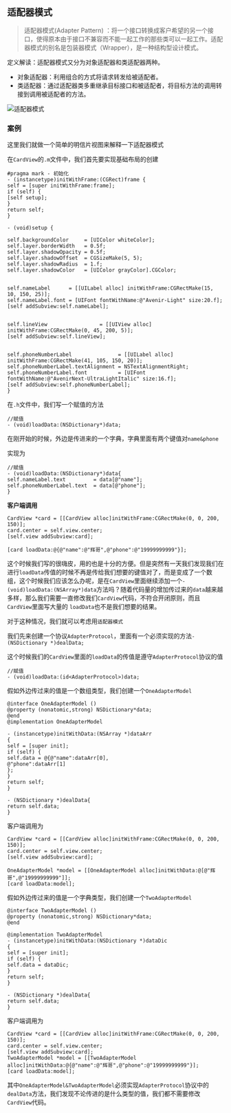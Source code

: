   ## 适配器模式
  
 > 适配器模式(Adapter Pattern) ：将一个接口转换成客户希望的另一个接口，使得原本由于接口不兼容而不能一起工作的那些类可以一起工作。适配器模式的别名是包装器模式（Wrapper），是一种结构型设计模式。
 
 定义解读：适配器模式又分为对象适配器和类适配器两种。

- 对象适配器：利用组合的方式将请求转发给被适配者。
- 类适配器：通过适配器类多重继承目标接口和被适配者，将目标方法的调用转接到调用被适配者的方法。
 
 ![适配器模式](https://github.com/SunshineBrother/JHBlog/blob/master/设计模式/设计模式/适配器模式/适配器模式.png)
 
 
 ### 案例
 
 这里我们就做一个简单的明信片视图来解释一下适配器模式
 
 在`CardView`的`.m`文件中，我们首先要实现基础布局的创建
 ```
 #pragma mark - 初始化
 - (instancetype)initWithFrame:(CGRect)frame {
 self = [super initWithFrame:frame];
 if (self) {
 [self setup];
 }
 return self;
 }
 
 - (void)setup {
 
 self.backgroundColor     = [UIColor whiteColor];
 self.layer.borderWidth   = 0.5f;
 self.layer.shadowOpacity = 0.5f;
 self.layer.shadowOffset  = CGSizeMake(5, 5);
 self.layer.shadowRadius  = 1.f;
 self.layer.shadowColor   = [UIColor grayColor].CGColor;
 
 
 self.nameLabel      = [[UILabel alloc] initWithFrame:CGRectMake(15, 10, 150, 25)];
 self.nameLabel.font = [UIFont fontWithName:@"Avenir-Light" size:20.f];
 [self addSubview:self.nameLabel];
 
 
 self.lineView                 = [[UIView alloc] initWithFrame:CGRectMake(0, 45, 200, 5)];
 [self addSubview:self.lineView];
 
 
 self.phoneNumberLabel               = [[UILabel alloc] initWithFrame:CGRectMake(41, 105, 150, 20)];
 self.phoneNumberLabel.textAlignment = NSTextAlignmentRight;
 self.phoneNumberLabel.font          = [UIFont fontWithName:@"AvenirNext-UltraLightItalic" size:16.f];
 [self addSubview:self.phoneNumberLabel];
 }
 ```
 
 在`.h`文件中，我们写一个赋值的方法
 ```
 //赋值
 - (void)loadData:(NSDictionary*)data;
 ```
 
 在刚开始的时候，外边是传进来的一个字典，字典里面有两个键值对`name&phone`
 
 实现为
 ```
 //赋值
 - (void)loadData:(NSDictionary*)data{
 self.nameLabel.text         = data[@"name"];
 self.phoneNumberLabel.text  = data[@"phone"];
 }
 ```
 
 
 **客户端调用**
 ```
 CardView *card = [[CardView alloc]initWithFrame:CGRectMake(0, 0, 200, 150)];
 card.center = self.view.center;
 [self.view addSubview:card];
 
 [card loadData:@{@"name":@"辉哥",@"phone":@"19999999999"}];
 ```
 这个时候我们写的很嗨皮，用的也是十分的方便。但是突然有一天我们发现我们在进行`loadData`传值的时候不再是传给我们想要的键值对了，而是变成了一个数组，这个时候我们应该怎么办呢，是在`CardView`里面继续添加一个`- (void)loadData:(NSArray*)data`方法吗？随着代码量的增加传过来的`data`越来越多样，那么我们需要一直修改我们`CardView`代码，不符合开闭原则，而且`CardView`里面写大量的 `loadData`也不是我们想要的结果。
 
 对于这种情况，我们就可以考虑用`适配器模式`
 
 
 我们先来创建一个协议`AdapterProtocol`，里面有一个必须实现的方法`- (NSDictionary *)dealData;`
 
 这个时候我们的`CardView`里面的`loadData`的传值是遵守`AdapterProtocol`协议的值
 ```
 //赋值
 - (void)loadData:(id<AdapterProtocol>)data;
 ```
 
 
假如外边传过来的值是一个数组类型，我们创建一个`OneAdapterModel`
```
@interface OneAdapterModel ()
@property (nonatomic,strong) NSDictionary*data;
@end
@implementation OneAdapterModel

- (instancetype)initWithData:(NSArray *)dataArr
{
self = [super init];
if (self) {
self.data = @{@"name":dataArr[0],
@"phone":dataArr[1]
};
}
return self;
}

- (NSDictionary *)dealData{
return self.data;
}

```
 
 客户端调用为
 ```
 CardView *card = [[CardView alloc]initWithFrame:CGRectMake(0, 0, 200, 150)];
 card.center = self.view.center;
 [self.view addSubview:card];
 
 OneAdapterModel *model = [[OneAdapterModel alloc]initWithData:@[@"辉哥",@"19999999999"]];
 [card loadData:model];
 ```
 
 
 
 假如外边传过来的值是一个字典类型，我们创建一个`TwoAdapterModel`
 
 ```
 @interface TwoAdapterModel ()
 @property (nonatomic,strong) NSDictionary*data;
 @end
 
 @implementation TwoAdapterModel
 - (instancetype)initWithData:(NSDictionary *)dataDic
 {
 self = [super init];
 if (self) {
 self.data = dataDic;
 }
 return self;
 }
 
 - (NSDictionary *)dealData{
 return self.data;
 }
 ```
 
 客户端调用为
 ```
 CardView *card = [[CardView alloc]initWithFrame:CGRectMake(0, 0, 200, 150)];
 card.center = self.view.center;
 [self.view addSubview:card];
 TwoAdapterModel *model = [[TwoAdapterModel alloc]initWithData:@{@"name":@"辉哥",@"phone":@"19999999999"}];
 [card loadData:model];
 ```
 

其中`OneAdapterModel&TwoAdapterModel`必须实现`AdapterProtocol`协议中的`dealData`方法，我们发现不论传进的是什么类型的值，我们都不需要修改`CardView`代码。


